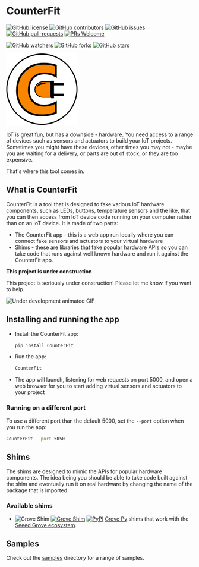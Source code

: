 # CounterFit

[![GitHub license](https://img.shields.io/github/license/CounterFit-IoT/CounterFit.svg)](https://github.com/CounterFit-IoT/CounterFit/blob/master/LICENSE)
[![GitHub contributors](https://img.shields.io/github/contributors/CounterFit-IoT/CounterFit.svg)](https://GitHub.com/CounterFit-IoT/CounterFit/graphs/contributors/)
[![GitHub issues](https://img.shields.io/github/issues/CounterFit-IoT/CounterFit.svg)](https://GitHub.com/CounterFit-IoT/CounterFit/issues/)
[![GitHub pull-requests](https://img.shields.io/github/issues-pr/CounterFit-IoT/CounterFit.svg)](https://GitHub.com/CounterFit-IoT/CounterFit/pull/)
[![PRs Welcome](https://img.shields.io/badge/PRs-welcome-brightgreen.svg?style=flat-square)](http://makeapullrequest.com)

[![GitHub watchers](https://img.shields.io/github/watchers/CounterFit-IoT/CounterFit.svg?style=social&label=Watch&maxAge=2592000)](https://GitHub.com/CounterFit-IoT/CounterFit/watchers/)
[![GitHub forks](https://img.shields.io/github/forks/CounterFit-IoT/CounterFit.svg?style=social&label=Fork&maxAge=2592000)](https://GitHub.com/CounterFit-IoT/CounterFit/network/)
[![GitHub stars](https://img.shields.io/github/stars/CounterFit-IoT/CounterFit.svg?style=social&label=Star&maxAge=2592000)](https://GitHub.com/CounterFit-IoT/CounterFit/stargazers/)

![The CounterFit logo](./images/CounterFitLogo.png)

IoT is great fun, but has a downside - hardware. You need access to a range of devices such as sensors and actuators to build your IoT projects. Sometimes you might have these devices, other times you may not - maybe you are waiting for a delivery, or parts are out of stock, or they are too expensive.

That's where this tool comes in.

## What is CounterFit

CounterFit is a tool that is designed to fake various IoT hardware components, such as LEDs, buttons, temperature sensors and the like, that you can then access from IoT device code running on your computer rather than on an IoT device. It is made of two parts:

* The CounterFit app - this is a web app run locally where you can connect fake sensors and actuators to your virtual hardware
* Shims - these are libraries that fake popular hardware APIs so you can take code that runs against well known hardware and run it against the CounterFit app.

**This project is under construction**

This project is seriously under construction! Please let me know if you want to help.

![Under development animated GIF](https://media.giphy.com/media/3o7qE1YN7aBOFPRw8E/giphy.gif)

## Installing and running the app

* Install the CounterFit app:

    ```sh
    pip install CounterFit
    ```

* Run the app:

    ```sh
    CounterFit
    ```

* The app will launch, listening for web requests on port 5000, and open a web browser for you to start adding virtual sensors and actuators to your project

### Running on a different port

To use a different port than the default 5000, set the `--port` option when you run the app:

```sh
CounterFit --port 5050
```

## Shims

The shims are designed to mimic the APIs for popular hardware components. The idea being you should be able to take code built against the shim and eventually run it on real hardware by changing the name of the package that is imported.

### Available shims

* ![Grove Shim](https://img.shields.io/badge/Platform-Python-green) [![Grove Shim](https://img.shields.io/badge/Shim-Grove-yellow)](./shims/grove/README.md) [![PyPI](https://img.shields.io/pypi/v/counterfit-shims-grove)](https://pypi.org/project/counterfit-shims-grove) [Grove Py](https://github.com/Seeed-Studio/grove.py) shims that work with the [Seeed Grove ecosystem](https://www.seeedstudio.com/category/Grove-c-1003.html).

## Samples

Check out the [samples](./samples) directory for a range of samples.
